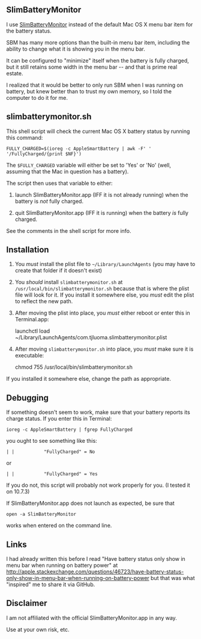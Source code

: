 ## SlimBatteryMonitor

I use [SlimBatteryMonitor](http://www.orange-carb.org/SBM/) instead of the default Mac OS X menu bar item for the battery status.

SBM has many more options than the built-in menu bar item, including the ability to change what it is showing you in the menu bar.

It can be configured to "minimize" itself when the battery is fully charged, but it still retains some width in the menu bar -- and that is prime real estate.

I realized that it would be better to only run SBM when I was running on battery, but knew better than to trust my own memory, so I told the computer to do it for me.

## slimbatterymonitor.sh 

This shell script will check the current Mac OS X battery status by running this command:

	FULLY_CHARGED=$(ioreg -c AppleSmartBattery | awk -F' ' '/FullyCharged/{print $NF}')
	
The `$FULLY_CHARGED` variable will either be set to 'Yes' or 'No' (well, assuming that the Mac in question has a battery).

The script then uses that variable to either:

1.	launch SlimBatteryMonitor.app (IFF it is not already running) when the battery is *not* fully charged.

2.	quit SlimBatteryMonitor.app (IFF it is running) when the battery *is* fully charged.

See the comments in the shell script for more info.

## Installation

1. You *must* install the plist file to `~/Library/LaunchAgents` (you may have to create that folder if it doesn't exist)

2. You *should* install `slimbatterymonitor.sh` at `/usr/local/bin/slimbatterymonitor.sh` because that is where the plist file will look for it. If you install it somewhere else, you *must* edit the plist to reflect the new path.

3. After moving the plist into place, you *must* either reboot or enter this in Terminal.app:

	launchctl load ~/Library/LaunchAgents/com.tjluoma.slimbatterymonitor.plist

4. After moving `slimbatterymonitor.sh` into place, you *must* make sure it is executable:

	chmod 755 /usr/local/bin/slimbatterymonitor.sh
	
If you installed it somewhere else, change the path as appropriate.

## Debugging

If something doesn't seem to work, make sure that your battery reports its charge status. If you enter this in Terminal:

	ioreg -c AppleSmartBattery | fgrep FullyCharged             

you ought to see something like this:

    | |           "FullyCharged" = No

or


    | |           "FullyCharged" = Yes

If you do not, this script will probably not work properly for you. (I tested it on 10.7.3)

If SlimBatteryMonitor.app does not launch as expected, be sure that 

	open -a SlimBatteryMonitor
	
works when entered on the command line.

## Links

I had already written this before I read 
"Have battery status only show in menu bar when running on battery power" at <http://apple.stackexchange.com/questions/46723/have-battery-status-only-show-in-menu-bar-when-running-on-battery-power>
but that was what "inspired" me to share it via GitHub.

## Disclaimer

I am not affiliated with the official SlimBatteryMonitor.app in any way.

Use at your own risk, etc.

